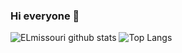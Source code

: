 ### Hi everyone 👋

![ELmissouri github stats](https://github-readme-stats.vercel.app/api?username=elmissouri16&count_private=true&theme=dark&show_icons=true) ![Top Langs](https://github-readme-stats.vercel.app/api/top-langs/?username=elmissouri16&langs_count=5&layout=compact)




